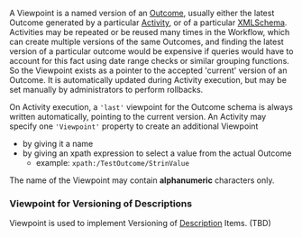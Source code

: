 A Viewpoint is a named version of an [Outcome](../Outcome), usually either the latest Outcome generated by a particular [Activity](../Activity), or of a particular [XMLSchema](../XMLSchema). Activities may be repeated or be reused many times in the Workflow, which can create multiple versions of the same Outcomes, and finding the latest version of a particular outcome would be expensive if queries would have to account for this fact using date range checks or similar grouping functions. So the Viewpoint exists as a pointer to the accepted 'current' version of an Outcome. It is automatically updated during Activity execution, but may be set manually by administrators to perform rollbacks.

On Activity execution, a `'last'` viewpoint for the Outcome schema is always written automatically, pointing to the current version. An Activity may specify one `'Viewpoint'` property to create an additional Viewpoint
* by giving it a name
* by giving an xpath expression  to select a value from the actual Outcome
  * example: `xpath:/TestOutcome/StrinValue`

The name of the Viewpoint may contain **alphanumeric** characters only.

### Viewpoint for Versioning of Descriptions

Viewpoint is used to implement Versioning of [Description](../Description) Items. (TBD)
 